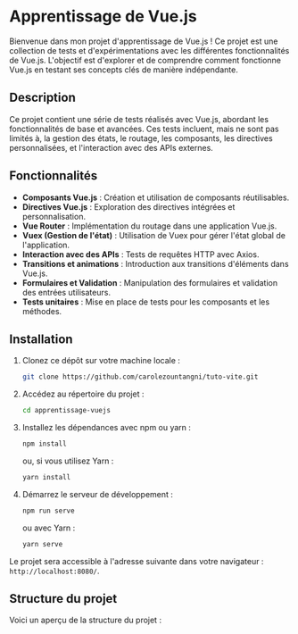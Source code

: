 # Apprentissage de Vue.js

Bienvenue dans mon projet d'apprentissage de Vue.js ! Ce projet est une collection de tests et d'expérimentations avec les différentes fonctionnalités de Vue.js. L'objectif est d'explorer et de comprendre comment fonctionne Vue.js en testant ses concepts clés de manière indépendante.

## Description

Ce projet contient une série de tests réalisés avec Vue.js, abordant les fonctionnalités de base et avancées. Ces tests incluent, mais ne sont pas limités à, la gestion des états, le routage, les composants, les directives personnalisées, et l'interaction avec des APIs externes.

## Fonctionnalités

- **Composants Vue.js** : Création et utilisation de composants réutilisables.
- **Directives Vue.js** : Exploration des directives intégrées et personnalisation.
- **Vue Router** : Implémentation du routage dans une application Vue.js.
- **Vuex (Gestion de l'état)** : Utilisation de Vuex pour gérer l'état global de l'application.
- **Interaction avec des APIs** : Tests de requêtes HTTP avec Axios.
- **Transitions et animations** : Introduction aux transitions d'éléments dans Vue.js.
- **Formulaires et Validation** : Manipulation des formulaires et validation des entrées utilisateurs.
- **Tests unitaires** : Mise en place de tests pour les composants et les méthodes.

## Installation

1. Clonez ce dépôt sur votre machine locale :

    ```bash
    git clone https://github.com/carolezountangni/tuto-vite.git
    ```

2. Accédez au répertoire du projet :

    ```bash
    cd apprentissage-vuejs
    ```

3. Installez les dépendances avec npm ou yarn :

    ```bash
    npm install
    ```

    ou, si vous utilisez Yarn :

    ```bash
    yarn install
    ```

4. Démarrez le serveur de développement :

    ```bash
    npm run serve
    ```

    ou avec Yarn :

    ```bash
    yarn serve
    ```

Le projet sera accessible à l'adresse suivante dans votre navigateur : `http://localhost:8080/`.

## Structure du projet

Voici un aperçu de la structure du projet :

